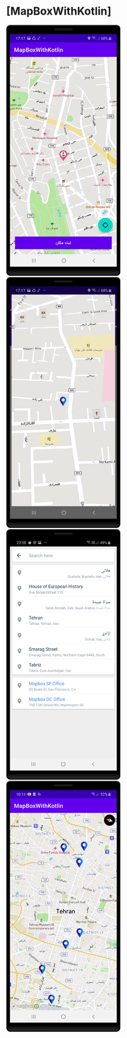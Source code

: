 # [MapBoxWithKotlin]


<img src="/screenshots/CHooseLocation.png" width="300" ><img src="/screenshots/GetLocation.png" width="300" >
<img src="/screenshots/search.png" width="300" >
<img src="/screenshots/zoom.png" width="300" >